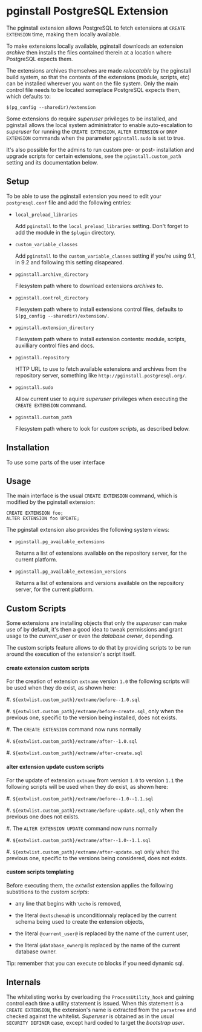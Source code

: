 # pginstall PostgreSQL Extension

The pginstall extension allows PostgreSQL to fetch extensions at `CREATE
EXTENSION` time, making them locally available.

To make extensions locally available, pginstall downloads an extension
*archive* then installs the files contained therein at a location where
PostgreSQL expects them.

The extensions archives themselves are made *relocatable* by the pginstall
build system, so that the contents of the extensions (module, scripts, etc)
can be installed wherever you want on the file system. Only the main control
file needs to be located someplace PostgreSQL expects them, which defaults
to:

    $(pg_config --sharedir)/extension

Some extensions do require *superuser* privileges to be installed, and
pginstall allows the local system administrator to enable auto-escalation to
*superuser* for running the `CREATE EXTENSION`, `ALTER EXTENSION` or `DROP
EXTENSION` commands when the parameter `pginstall.sudo` is set to true.

It's also possible for the admins to run custom pre- or post- installation
and upgrade scripts for certain extensions, see the `pginstall.custom_path`
setting and its documentation below.

## Setup

To be able to use the pginstall extension you need to edit your
`postgresql.conf` file and add the following entries:

* `local_preload_libraries`

  Add `pginstall` to the `local_preload_libraries` setting. Don't forget to
  add the module in the `$plugin` directory.

* `custom_variable_classes`

  Add `pginstall` to the `custom_variable_classes` setting if you're using
  9.1, in 9.2 and following this setting disapeared.

* `pginstall.archive_directory`

  Filesystem path where to download extensions *archives* to.
  
* `pginstall.control_directory`

  Filesystem path where to install extensions control files, defaults to
  `$(pg_config --sharedir)/extension/`.
  
* `pginstall.extension_directory`

  Filesystem path where to install extension contents: module, scripts,
  auxilliary control files and docs.
  
* `pginstall.repository`

  HTTP URL to use to fetch available extensions and archives from the
  repository server, something like `http://pginstall.postgresql.org/`.

* `pginstall.sudo`

  Allow current user to aquire *superuser* privileges when executing the
  `CREATE EXTENSION` command.

* `pginstall.custom_path`

  Filesystem path where to look for *custom scripts*, as described below.

## Installation

To use some parts of the user interface

## Usage

The main interface is the usual `CREATE EXTENSION` command, which is
modified by the pginstall extension:

    CREATE EXTENSION foo;
    ALTER EXTENSION foo UPDATE;

The pginstall extension also provides the following system views:

* `pginstall.pg_available_extensions`

  Returns a list of extensions available on the repository server, for the
  current platform.
  
* `pginstall.pg_available_extension_versions`

  Returns a list of extensions and versions available on the repository
  server, for the current platform.


## Custom Scripts

Some extensions are installing objects that only the *superuser* can make
use of by default, it's then a good idea to tweak permissions and grant
usage to the *current_user* or even the *database owner*, depending.

The custom scripts feature allows to do that by providing scripts to be run
around the execution of the extension's script itself.

#### create extension custom scripts

For the creation of extension `extname` version `1.0` the following scripts
will be used when they do exist, as shown here:

  #. `${extwlist.custom_path}/extname/before--1.0.sql`

  #. `${extwlist.custom_path}/extname/before-create.sql`, only when the
     previous one, specific to the version being installed, does not exists.
	
  #. The `CREATE EXTENSION` command now runs normally

  #. `${extwlist.custom_path}/extname/after--1.0.sql`

  #. `${extwlist.custom_path}/extname/after-create.sql`

#### alter extension update custom scripts

For the update of extension `extname` from version `1.0` to version `1.1`
the following scripts will be used when they do exist, as shown here:

  #. `${extwlist.custom_path}/extname/before--1.0--1.1.sql`

  #. `${extwlist.custom_path}/extname/before-update.sql`, only when the
   previous one does not exists.
	
  #. The `ALTER EXTENSION UPDATE` command now runs normally

  #. `${extwlist.custom_path}/extname/after--1.0--1.1.sql`

  #. `${extwlist.custom_path}/extname/after-update.sql` only when the
     previous one, specific to the versions being considered, does not
     exists.

#### custom scripts templating

Before executing them, the *extwlist* extension applies the following
substitions to the *custom scripts*:

  - any line that begins with `\echo` is removed,

  - the literal `@extschema@` is unconditionnaly replaced by the current
    schema being used to create the extension objects,

  - the literal `@current_user@` is replaced by the name of the current
    user,
	
  - the literal `@database_owner@` is replaced by the name of the current
    database owner.

Tip: remember that you can execute `DO` blocks if you need dynamic sql.

## Internals

The whitelisting works by overloading the `ProcessUtility_hook` and gaining
control each time a utility statement is issued. When this statement is a
`CREATE EXTENSION`, the extension's name is extracted from the `parsetree`
and checked against the whitelist. *Superuser* is obtained as in the usual
`SECURITY DEFINER` case, except hard coded to target the *bootstrap user*.
